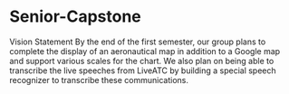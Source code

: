 # Senior-Capstone
Vision Statement
By the end of the first semester, our group plans to complete the display of an aeronautical map in addition to a Google map and support various scales for the chart. We also plan on being able to transcribe the live speeches from LiveATC by building a special speech recognizer to transcribe these communications.

